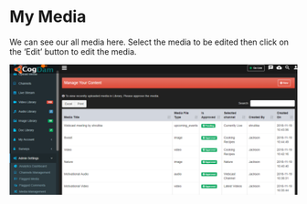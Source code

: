 # My Media

We can see our all media here. Select the media to be edited then click on the ‘Edit’ button to edit the media.

![](../.gitbook/assets/image%20%28104%29.png)

